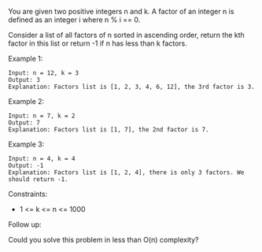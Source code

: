 You are given two positive integers n and k. A factor of an integer n is defined as an integer i where n % i == 0.

Consider a list of all factors of n sorted in ascending order, return the kth factor in this list or return -1 if n has less than k factors.

Example 1:

```
Input: n = 12, k = 3
Output: 3
Explanation: Factors list is [1, 2, 3, 4, 6, 12], the 3rd factor is 3.
```

Example 2:

```
Input: n = 7, k = 2
Output: 7
Explanation: Factors list is [1, 7], the 2nd factor is 7.
```

Example 3:

```
Input: n = 4, k = 4
Output: -1
Explanation: Factors list is [1, 2, 4], there is only 3 factors. We should return -1.
```

Constraints:

-   1 <= k <= n <= 1000

Follow up:

Could you solve this problem in less than O(n) complexity?
